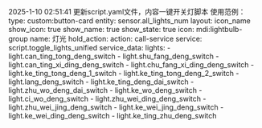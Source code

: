 2025-1-10 02:51:41
更新script.yaml文件，内容一键开关灯脚本
使用范例：
type: custom:button-card
entity: sensor.all_lights_num
layout: icon_name
show_icon: true
show_name: true
show_state: true
icon: mdi:lightbulb-group
name: 灯光
hold_action:
  action: call-service
  service: script.toggle_lights_unified
  service_data:
    lights:
      - light.can_ting_tong_deng_switch
      - light.shu_fang_deng_switch
      - light.can_ting_xi_ding_deng_switch
      - light.chu_fang_xi_ding_deng_switch
      - light.ke_ting_tong_deng_1_switch
      - light.ke_ting_tong_deng_2_switch
      - light.lang_deng_switch
      - light.ke_ting_deng_dai_switch
      - light.zhu_wo_deng_dai_switch
      - light.ke_wo_deng_switch
      - light.ci_wo_deng_switch
      - light.zhu_wei_ding_deng_switch
      - light.zhu_wei_jing_deng_switch
      - light.ke_wei_jing_deng_switch
      - light.ke_wei_ding_deng_switch
      - light.ke_ting_zhu_deng_switch
